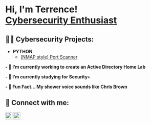 <h1>Hi, I'm Terrence! <br/><a href="https://github.com/terrencewoodard">Cybersecurity Enthusiast </a> <a href="https://www.linkedin.com/in/terrencewoodard/"></a></h1>

<h2>👨‍💻 Cybersecurity Projects:</h2>

- <b>PYTHON</b>
  - [(NMAP style) Port Scanner](https://github.com/TerrenceWoodard/PythonPortScanner.git)
  
<b>- 🔭 I’m currently working to create an Active Directory Home Lab <b>
  
<b>- 🔭 I’m currently studying for Security+ <b>
  
<b>- 🤪 Fun Fact... My shower voice sounds like Chris Brown <b>


<h2> 🤳 Connect with me:</h2>

[<img align="left" alt="TerrenceWoodard | Twitter" width="22px" src="https://cdn.jsdelivr.net/npm/simple-icons@v3/icons/twitter.svg" />][twitter]
[<img align="left" alt="TerrenceWoodard | LinkedIn" width="22px" src="https://cdn.jsdelivr.net/npm/simple-icons@v3/icons/linkedin.svg" />][linkedin]

[twitter]: https://twitter.com/cyberterrence
[linkedin]: https://linkedin.com/in/terrencewoodard



<!--
**TerrenceWoodard** is a ✨ _special_ ✨ repository because its `README.md` (this file) appears on your GitHub profile.

Here are some ideas to get you started:

- 🔭 I’m currently working on ... 
- 🌱 I’m currently learning ...
- 👯 I’m looking to collaborate on ...
- 🤔 I’m looking for help with ...
- 💬 Ask me about ...
- 📫 How to reach me: ...
- 😄 Pronouns: ...
- ⚡ Fun fact: ...
-->
